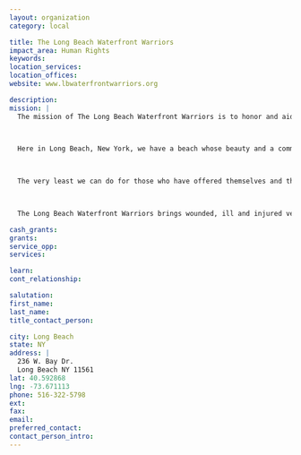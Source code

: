 ```yaml
---
layout: organization
category: local

title: The Long Beach Waterfront Warriors
impact_area: Human Rights
keywords: 
location_services: 
location_offices: 
website: www.lbwaterfrontwarriors.org

description: 
mission: |
  The mission of The Long Beach Waterfront Warriors is to honor and aid the wounded, ill and injured veterans and their families.

  

  Here in Long Beach, New York, we have a beach whose beauty and a community whose generosity are the rival of any beach anywhere.

  

  The very least we can do for those who have offered themselves and their loved ones so fearlessly in the cause of our freedom, is to share our beach and community with them.

  

  The Long Beach Waterfront Warriors brings wounded, ill and injured veterans and their families to Long Beach for a relaxing vacation and a variety of activities. We also provide assistance to veterans hospitals and other needy and deserving institutions.

cash_grants: 
grants: 
service_opp: 
services: 

learn: 
cont_relationship: 

salutation: 
first_name: 
last_name: 
title_contact_person: 

city: Long Beach
state: NY
address: |
  236 W. Bay Dr.  
  Long Beach NY 11561
lat: 40.592868
lng: -73.671113
phone: 516-322-5798
ext: 
fax: 
email: 
preferred_contact: 
contact_person_intro: 
---
```

